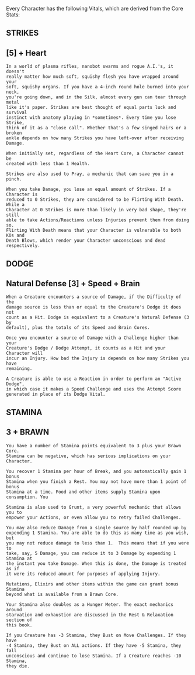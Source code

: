 Every Character has the following Vitals, which are derived from the Core Stats:

STRIKES            
-------
[5] + Heart 
-----------

    In a world of plasma rifles, nanobot swarms and rogue A.I.'s, it doesn't
    really matter how much soft, squishy flesh you have wrapped around your
    soft, squishy organs. If you have a 4-inch round hole burned into your neck,
    you're going down, and in the Silk, almost every gun can tear through metal
    like it's paper. Strikes are best thought of equal parts luck and survival
    instinct with anatomy playing in *sometimes*. Every time you lose Strike,
    think of it as a "close call". Whether that's a few singed hairs or a broken
    ankle depends on how many Strikes you have left-over after receiving Damage.

    When initially set, regardless of the Heart Core, a Character cannot be
    created with less than 1 Health.  

    Strikes are also used to Pray, a mechanic that can save you in a
    pinch.

    When you take Damage, you lose an equal amount of Strikes. If a Character is
    reduced to 0 Strikes, they are considered to be Flirting With Death. While a
    Character at 0 Strikes is more than likely in very bad shape, they're still
    able to take Actions/Reactions unless Injuries prevent them from doing so.
    Flirting With Death means that your Character is vulnerable to both KOs and
    Death Blows, which render your Character unconscious and dead respectively.


DODGE
-----
Natural Defense [3] + Speed + Brain
-----------------------------------
    
    When a Creature encounters a source of Damage, if the Difficulty of the
    damage source is less than or equal to the Creature's Dodge it does not
    count as a Hit. Dodge is equivalent to a Creature's Natural Defense (3 by
    default), plus the totals of its Speed and Brain Cores. 

    Once you encounter a source of Damage with a Challenge higher than your
    Creature's Dodge / Dodge Attempt, it counts as a Hit and your Character will
    incur an Injury. How bad the Injury is depends on how many Strikes you have
    remaining.

    A Creature is able to use a Reaction in order to perform an "Active Dodge",
    in which case it makes a Speed Challenge and uses the Attempt Score
    generated in place of its Dodge Vital. 

STAMINA 
-------
3 + BRAWN
---------
    
    You have a number of Stamina points equivalent to 3 plus your Brawn Core.
    Stamina can be negative, which has serious implications on your Character.

    You recover 1 Stamina per hour of Break, and you automatically gain 1 bonus
    Stamina when you finish a Rest. You may not have more than 1 point of bonus
    Stamina at a time. Food and other items supply Stamina upon consumption. You

    Stamina is also used to Grunt, a very powerful mechanic that allows you to
    empower your Actions, or even allow you to retry failed Challenges.

    You may also reduce Damage from a single source by half rounded up by
    expending 1 Stamina. You are able to do this as many time as you wish, but
    you may not reduce damage to less than 1.  This means that if you were to
    take, say, 5 Damage, you can reduce it to 3 Damage by expending 1 Stamina at
    the instant you take Damage. When this is done, the Damage is treated as if
    it were its reduced amount for purposes of applying Injury. 

    Mutations, Elixirs and other items within the game can grant bonus Stamina
    beyond what is available from a Brawn Core.

    Your Stamina also doubles as a Hunger Meter. The exact mechanics around
    starvation and exhaustion are discussed in the Rest & Relaxation section of
    this book.

    If you Creature has -3 Stamina, they Bust on Move Challenges. If they have
    -4 Stamina, they Bust on ALL actions. If they have -5 Stamina, they fall
    unconscious and continue to lose Stamina. If a Creature reaches -10 Stamina,
    they die.



